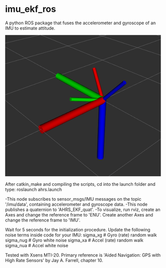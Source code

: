 # imu_ekf_ros
A python ROS package that fuses the accelerometer and gyroscope of an IMU to estimate attitude. 

![GitHub Logo](/results/screencap.png)

After catkin_make and compiling the scripts, cd into the launch folder and type:
roslaunch ahrs.launch  

-This node subscribes to sensor_msgs/IMU messages on the topic '/imu/data', containing accelerometer and gyroscope data.
-This node publishes a quaternion to 'AHRS_EKF_quat'.
-To visualize, run rviz, create an Axes and change the reference frame to 'ENU'. Create another Axes and change the reference frame to 'IMU'.

Wait for 5 seconds for the initialization procedure. Update the following noise terms inside code for your IMU:
		sigma_xg # Gyro (rate) random walk
		sigma_nug # Gyro white noise
		sigma_xa # Accel (rate) random walk 
		sigma_nua # Accel white noise

Tested with Xsens MTI-20.
Primary reference is 'Aided Navigation: GPS with High Rate Sensors' by Jay A. Farrell, chapter 10.
